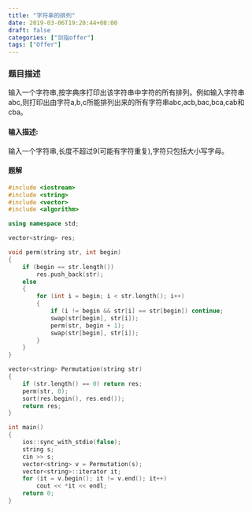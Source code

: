 ```yaml
---
title: "字符串的排列"
date: 2019-03-06T19:20:44+08:00
draft: false
categories: ["剑指offer"]
tags: ["Offer"]
---
```


### 题目描述

输入一个字符串,按字典序打印出该字符串中字符的所有排列。例如输入字符串abc,则打印出由字符a,b,c所能排列出来的所有字符串abc,acb,bac,bca,cab和cba。

#### 输入描述:

输入一个字符串,长度不超过9(可能有字符重复),字符只包括大小写字母。

#### 题解

```c++
#include <iostream>
#include <string>
#include <vector>
#include <algorithm>

using namespace std;

vector<string> res;

void perm(string str, int begin)
{
	if (begin == str.length())
		res.push_back(str);
	else
	{
		for (int i = begin; i < str.length(); i++)
		{
			if (i != begin && str[i] == str[begin]) continue;
			swap(str[begin], str[i]);
			perm(str, begin + 1);
			swap(str[begin], str[i]);
		}
	}
}

vector<string> Permutation(string str)
{
	if (str.length() == 0) return res;
	perm(str, 0);
	sort(res.begin(), res.end());
	return res;
}

int main()
{
	ios::sync_with_stdio(false);
	string s;
	cin >> s;
	vector<string> v = Permutation(s);
	vector<string>::iterator it;
	for (it = v.begin(); it != v.end(); it++)
		cout << *it << endl;
	return 0;
}
```